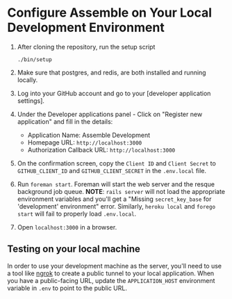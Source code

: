 # Configure Assemble on Your Local Development Environment

1. After cloning the repository, run the setup script

    `./bin/setup`

1. Make sure that postgres, and redis, are both installed and running locally.

1. Log into your GitHub account and go to your [developer application settings].

1. Under the Developer applications panel - Click on "Register new application"
   and fill in the details:

    * Application Name: Assemble Development
    * Homepage URL: `http://localhost:3000`
    * Authorization Callback URL: `http://localhost:3000`

1. On the confirmation screen, copy the `Client ID` and `Client Secret` to
   `GITHUB_CLIENT_ID` and `GITHUB_CLIENT_SECRET` in the `.env.local` file.

1. Run `foreman start`. Foreman will start the web server and the resque
   background job queue. **NOTE**: `rails server` will not load the appropriate
   environment variables and you'll get a "Missing `secret_key_base` for
   'development' environment" error. Similarly, `heroku local` and `forego start`
   will fail to properly load `.env.local`.

1. Open `localhost:3000` in a browser.

## Testing on your local machine

In order to use your development machine as the server,
you'll need to use a tool like [ngrok](https://ngrok.com/)
to create a public tunnel to your local application.
When you have a public-facing URL,
update the `APPLICATION_HOST` environment variable in `.env`
to point to the public URL.
